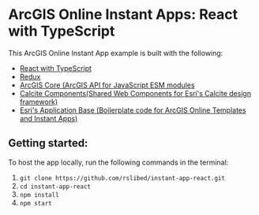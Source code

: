 # ArcGIS Online Instant Apps: React with TypeScript

This ArcGIS Online Instant App example is built with the following:

- [React with TypeScript](https://create-react-app.dev/docs/getting-started/#creating-a-typescript-app)
- [Redux](https://redux.js.org/)
- [ArcGIS Core (ArcGIS API for JavaScript ESM modules](https://www.npmjs.com/package/@arcgis/core)
- [Calcite Components(Shared Web Components for Esri's Calcite design framework)](https://github.com/Esri/calcite-components)
- [Esri's Application Base (Boilerplate code for ArcGIS Online Templates and Instant Apps)](https://github.com/Esri/application-base-js)

## Getting started:

To host the app locally, run the following commands in the terminal:
1. `git clone https://github.com/rslibed/instant-app-react.git`
2. `cd instant-app-react`
3. `npm install`
4. `npm start`


